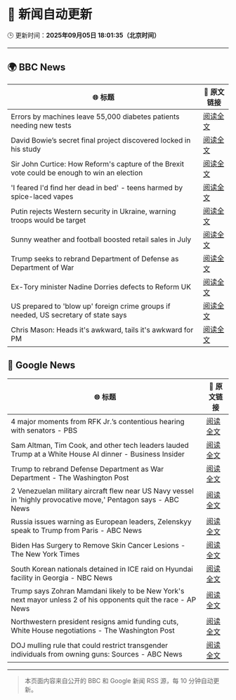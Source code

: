 # 🧠 新闻自动更新

🕒 更新时间：**2025年09月05日 18:01:35（北京时间）**

---

## 🌍 BBC News

| 🌐 标题 | 🔗 原文链接 |
|--------|-------------|
| Errors by machines leave 55,000 diabetes patients needing new tests | [阅读全文](https://www.bbc.com/news/articles/c4g7d3w7gdlo?at_medium=RSS&at_campaign=rss) |
| David Bowie’s secret final project discovered locked in his study | [阅读全文](https://www.bbc.com/news/articles/c3dpdpvj083o?at_medium=RSS&at_campaign=rss) |
| Sir John Curtice: How Reform's capture of the Brexit vote could be enough to win an election | [阅读全文](https://www.bbc.com/news/articles/cwy853rj2kzo?at_medium=RSS&at_campaign=rss) |
| 'I feared I'd find her dead in bed' - teens harmed by spice-laced vapes | [阅读全文](https://www.bbc.com/news/articles/cj3l231xz5ko?at_medium=RSS&at_campaign=rss) |
| Putin rejects Western security in Ukraine, warning troops would be target | [阅读全文](https://www.bbc.com/news/articles/czxwl15w2qko?at_medium=RSS&at_campaign=rss) |
| Sunny weather and football boosted retail sales in July | [阅读全文](https://www.bbc.com/news/articles/c5yjd7v9xj0o?at_medium=RSS&at_campaign=rss) |
| Trump seeks to rebrand Department of Defense as Department of War | [阅读全文](https://www.bbc.com/news/articles/cgr9r4qr0ppo?at_medium=RSS&at_campaign=rss) |
| Ex-Tory minister Nadine Dorries defects to Reform UK | [阅读全文](https://www.bbc.com/news/articles/cj9zld87y1go?at_medium=RSS&at_campaign=rss) |
| US prepared to 'blow up' foreign crime groups if needed, US secretary of state says | [阅读全文](https://www.bbc.com/news/articles/cx23nzwjnwwo?at_medium=RSS&at_campaign=rss) |
| Chris Mason: Heads it's awkward, tails it's awkward for PM | [阅读全文](https://www.bbc.com/news/articles/cly92v6dln9o?at_medium=RSS&at_campaign=rss) |

## 📰 Google News

| 🌐 标题 | 🔗 原文链接 |
|--------|-------------|
| 4 major moments from RFK Jr.’s contentious hearing with senators - PBS | [阅读全文](https://news.google.com/rss/articles/CBMiowFBVV95cUxQUDR0azAtd05abUk2Y09SU3FVMVBSMWJEc1kxS3djc3pDUndGMURmOFpVZ1hEMlBWZlhXbG43emVQdmFwOHp3YlQyR29nWXpvWHprSTIzQ24wcnR4OVc3WFFoWVlGNWxETjR3ZkNnY3ZhcWQxTjhKSjVYdVE3YlRhcEdYU0dlMnRyRnl1eXNJUDNqelBudWExd2hLT0lNLVI2UTA00gGoAUFVX3lxTE1hTFBMTWhIOGFPbjlsN1BLQWtCNnQ2SlN4ZE8zM0xjY1ZDNnhYbGFqTDBLYTl2anBsaldGT2dWX3lBd1JKNkhIdDI0TGp0b29DeDdIV1ZRRFktWDZyVzZ6U0M2RFdhZ0ZCdHVDeGYzYk1UcG55cDZEeE9XTUtIVmZ0TnNvbHRBMmlnbXo2cTA5SGxPcDRjdUdOa29hOEZBckZESHdWQ2dxbw?oc=5) |
| Sam Altman, Tim Cook, and other tech leaders lauded Trump at a White House AI dinner - Business Insider | [阅读全文](https://news.google.com/rss/articles/CBMipAFBVV95cUxOQ0ttbEZHbGt3Z2NYcUNycjNiampKMUJhSTh4cEs1LW8yQTZsZGpXOGdVV05fMU1kMXpnanpPVDdIdXJGaGdiY0djWVk1MXVHdXRSMTl1RmM0LW81NFZqMnFPbUJxdEdpS1N3LTdwR25LZXIyaTBUNHFxZzZNSnVyQzFTU3g2Sk9Rd2w3VEcyRzdELVFlMlo4YmdhbzdWMmpzcFItRg?oc=5) |
| Trump to rebrand Defense Department as War Department - The Washington Post | [阅读全文](https://news.google.com/rss/articles/CBMiiAFBVV95cUxOanlVd1Zmcm5HS2FhZWhJckRQaWRlcktORGo5aTJWc2wxN0dDU0ZBckJoYkhiZ2NuTHUzZmpxX1d6ZmhNcTJFN0ZjTEhsVW5jSklBZkJkck5xaF8tZFMyZDdPU2RmWnBnV003NXhBMWdwUGs1ME9aREJHUEIydGpabE42SzJUWTct?oc=5) |
| 2 Venezuelan military aircraft flew near US Navy vessel in 'highly provocative move,' Pentagon says - ABC News | [阅读全文](https://news.google.com/rss/articles/CBMiqgFBVV95cUxQYlJzSDN4emNKb3MwM05MZXJHNEJNYmxxeXVHLV9VOHhoeGhkVDhVNjhnVlJpakp5bTQ1bkxYeU02NmdTdU5hLTdicWIyUTdFLVREXzJUVDJ2ZU55YURleG1rc1ZueU40NU5sQXlGb2lLNDNvd0tPM2E3T0xqTElPUzY5cW9tSnlDeDVJS2d1N3FWNHNtMW5WVlk4R0Jjcmp2U0pkcV9IWG9kQdIBrwFBVV95cUxQWU5BYXNzeXBQN0hRQTF0MzRVLTM3YjNqUXZmajBGb05FM1NjazktX3hkT3hCbVVHNGpqeUhRN0ZIdkNid3MxNkpfNl9wLVJ3RE1NY1N2LWtlWDZVck9fWmRpdFhES0tGNnZSWV9IS0VRekUwZUxsX0hMUHp3Wlh4QzVITmd4VTdtd3pJbTdGV0VXdzJ6b1NXNG9iLXNoNWpzXzdYV1lQbEdkV0NjUUQw?oc=5) |
| Russia issues warning as European leaders, Zelenskyy speak to Trump from Paris - ABC News | [阅读全文](https://news.google.com/rss/articles/CBMiuAFBVV95cUxPeGlwQ0hrUVZEQmlwS0NwVnAycGRLclF0VmVEMzgyOHJyVE96ei1wS1ctTEtsWm9rWC1JQVpoVmFWcXlwTFduenQ1eW1VTlVWcGhxZUZHNVlmeDRzZ2l5Q3pVNk93ejdkQmtJMmVOdlQ4cldCTlF2M1FuenRhWFBLVE40Vjd4ZjJKR2JwSzFFWDd5WWJPcXZPU09fUC1uQld2UzRGUmRCNkMtSW9wVnFxQ3NvbEw0QUlE0gG-AUFVX3lxTE56MjVhQW1QUHBJN096MUdGbFNEOFJJcnRLV2dCdVdSN0lWbVNTT3l5czZqQlFkdDFhRXNrdHRyUWstcDVRQUdBeTRRcXB2MVh0NnJvOHdReVQ0RkhwOVZzcDhVU0ZHeTBaOUljSV9CY0dGSWU1N0hiRGhsSWswaTI4TlhuX0ZLQS00RnFEQ0tUeklQQWNzRzRQcm9xVW80NXpNTXpxMUxoNGx6TkhpVGRVdmt5VnlCRXV3cDIxWUE?oc=5) |
| Biden Has Surgery to Remove Skin Cancer Lesions - The New York Times | [阅读全文](https://news.google.com/rss/articles/CBMieEFVX3lxTE9aZXZnbUNlSXFlT1FoLWhfVG80YXdPc1QwOURMel9LSXptQ1hLaUZZb3p1cFRlc0JqOGhucThYdFphSlhZMXZfVTE1TTMyaERKbGVGc2FFaURXcHlyMEc4eWxCcnBTZm05N3lTUC1GenM4SkhfRmZCLQ?oc=5) |
| South Korean nationals detained in ICE raid on Hyundai facility in Georgia - NBC News | [阅读全文](https://news.google.com/rss/articles/CBMilwFBVV95cUxOd3BNWVlyRDdPRERQRGR0X2VqNEtMUTVqWElXNnpqNDBvVkdZX1JFOTlHWnV2T3I3R2dlQzdFa05xNGxaZzJwakRYanhvb3M1eUZfcnpXRjlEcFo2OGNKbzJRWkszMmNnQU1wcnhfVGxZTWZwWjF0NVVIMVJKV0VxVHBmempjOVF0QlFSb0dabEY3a1IyaDhN0gFWQVVfeXFMTmRqNTl0WFdQM2ZHOHhMaDBQcFZmMVlMY3dFTGtOXzVmUTdOejgtdm9udmNJLTRBeld5T0tZSUc5X1RQTm1kRmN0Z2E2WFFacm1KYzE4Znc?oc=5) |
| Trump says Zohran Mamdani likely to be New York's next mayor unless 2 of his opponents quit the race - AP News | [阅读全文](https://news.google.com/rss/articles/CBMinwFBVV95cUxNZXB3Y0hRTm81ZHpmWk5Kblh4MjlBUXlGRFZNSzZ0cG1LbDc2N2RqUUR1bS1RVkpORUo0emZMal9WM2NVTlJYZUU3Vmo2NTdKc1BiQlVjbzRKTlNVaUJfck1YdGFTamZfclY0LVg0NWhLSG1KcVFTV3lZYTlScjZWZVJhT0RBWlA1Z3l5ZGhJd0lsR1VmZGdYS0s5eUlOb1E?oc=5) |
| Northwestern president resigns amid funding cuts, White House negotiations - The Washington Post | [阅读全文](https://news.google.com/rss/articles/CBMiogFBVV95cUxPaXdTbGFXUkFmMVVuLXNJZlN5c0JsT1Uya3ZfUGx5QnRma0lHMlhVSkkzQm5PdHYwak83SE9RMG13eWN2Z1dKSVgxY2JvZUd3bzloYWdpbGxQci1VWWJmQUJLcmo3VHJpczhCSUtoYVJMd0ZkZjZkOWhTaG1zUUREUnNCOW9KTW5aZW1UNUx1dzdLeXNKMmdzbHF3QjZ4ZTBheHc?oc=5) |
| DOJ mulling rule that could restrict transgender individuals from owning guns: Sources - ABC News | [阅读全文](https://news.google.com/rss/articles/CBMiqgFBVV95cUxPUnRMVXRvVmpmOTFNaExfVlNkVThUQTRuTk5vaUZLOWtYYm5GRHNVWUlVanV2Sm8wYW4wd25XRUxKYWpMR1BVcWgxRlBSYkh3ZGg4ZUYyaFVJeV9lTW9iX19fTHU5R1ByQXMzdF9jV0Z5SUNtMjNHUlp4eDJuY09Yb1BET3RGeXVEVGdud1lDZGsxYldNUHRXbklmcmNudFJ1ODBDLVVWYUx6UdIBrwFBVV95cUxQVDlCSzNiUHhIekFvRkJnM2Qyalp4cDZveDBfOHdPdHRaSnRnYnlqWjZ2eWs5Q2JyeGxjbFVYWnBaLVJvbkNSeGNjTEc2aC1ZcFlkOFNEVFRYanlFbVphVnhTVU9yejBmRGlGbjRnVmNlOTMzVHpiR0RXcGxBcUYwdnBUdkhaRTBSQmk5MmtvZ1E0R3dwQms3R0Z3dVFDZVNMcGFQQWptWWpLTERWbzFR?oc=5) |

---
> 本页面内容来自公开的 BBC 和 Google 新闻 RSS 源，每 10 分钟自动更新。